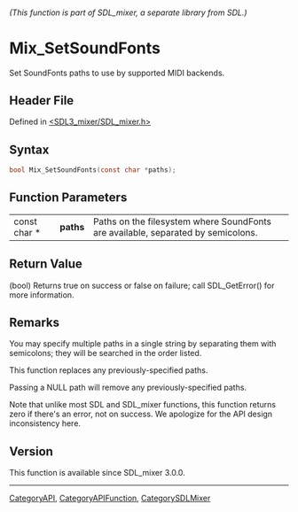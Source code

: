 ###### (This function is part of SDL_mixer, a separate library from SDL.)
# Mix_SetSoundFonts

Set SoundFonts paths to use by supported MIDI backends.

## Header File

Defined in [<SDL3_mixer/SDL_mixer.h>](https://github.com/libsdl-org/SDL_mixer/blob/main/include/SDL3_mixer/SDL_mixer.h)

## Syntax

```c
bool Mix_SetSoundFonts(const char *paths);
```

## Function Parameters

|              |           |                                                                                  |
| ------------ | --------- | -------------------------------------------------------------------------------- |
| const char * | **paths** | Paths on the filesystem where SoundFonts are available, separated by semicolons. |

## Return Value

(bool) Returns true on success or false on failure; call SDL_GetError() for
more information.

## Remarks

You may specify multiple paths in a single string by separating them with
semicolons; they will be searched in the order listed.

This function replaces any previously-specified paths.

Passing a NULL path will remove any previously-specified paths.

Note that unlike most SDL and SDL_mixer functions, this function returns
zero if there's an error, not on success. We apologize for the API design
inconsistency here.

## Version

This function is available since SDL_mixer 3.0.0.

----
[CategoryAPI](CategoryAPI), [CategoryAPIFunction](CategoryAPIFunction), [CategorySDLMixer](CategorySDLMixer)

